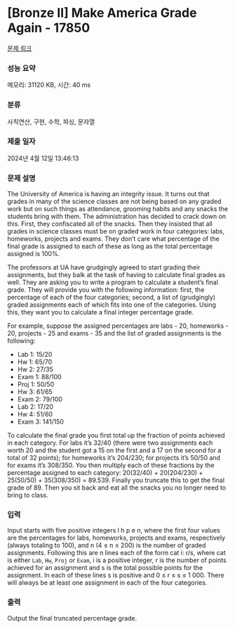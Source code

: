 # [Bronze II] Make America Grade Again - 17850 

[문제 링크](https://www.acmicpc.net/problem/17850) 

### 성능 요약

메모리: 31120 KB, 시간: 40 ms

### 분류

사칙연산, 구현, 수학, 파싱, 문자열

### 제출 일자

2024년 4월 12일 13:46:13

### 문제 설명

<p>The University of America is having an integrity issue. It turns out that grades in many of the science classes are not being based on any graded work but on such things as attendance, grooming habits and any snacks the students bring with them. The administration has decided to crack down on this. First, they confiscated all of the snacks. Then they insisted that all grades in science classes must be on graded work in four categories: labs, homeworks, projects and exams. They don’t care what percentage of the final grade is assigned to each of these as long as the total percentage assigned is 100%.</p>

<p>The professors at UA have grudgingly agreed to start grading their assignments, but they balk at the task of having to calculate final grades as well. They are asking you to write a program to calculate a student’s final grade. They will provide you with the following information: first, the percentage of each of the four categories; second, a list of (grudgingly) graded assignments each of which fits into one of the categories. Using this, they want you to calculate a final integer percentage grade.</p>

<p>For example, suppose the assigned percentages are labs - 20, homeworks - 20, projects - 25 and exams - 35 and the list of graded assignments is the following:</p>

<ul>
	<li>Lab 1: 15/20</li>
	<li>Hw 1: 65/70</li>
	<li>Hw 2: 27/35</li>
	<li>Exam 1: 88/100</li>
	<li>Proj 1: 50/50</li>
	<li>Hw 3: 61/65</li>
	<li>Exam 2: 79/100</li>
	<li>Lab 2: 17/20</li>
	<li>Hw 4: 51/60</li>
	<li>Exam 3: 141/150</li>
</ul>

<p>To calculate the final grade you first total up the fraction of points achieved in each category. For labs it’s 32/40 (there were two assignments each worth 20 and the student got a 15 on the first and a 17 on the second for a total of 32 points); for homeworks it’s 204/230; for projects it’s 50/50 and for exams it’s 308/350. You then multiply each of these fractions by the percentage assigned to each category: 20(32/40) + 20(204/230) + 25(50/50) + 35(308/350) = 89.539. Finally you truncate this to get the final grade of 89. Then you sit back and eat all the snacks you no longer need to bring to class.</p>

### 입력 

 <p>Input starts with five positive integers l h p e n, where the first four values are the percentages for labs, homeworks, projects and exams, respectively (always totaling to 100), and n (4 ≤ n ≤ 200) is the number of graded assignments. Following this are n lines each of the form cat i: r/s, where cat is either <code>Lab</code>, <code>Hw</code>, <code>Proj</code> or <code>Exam</code>, i is a positive integer, r is the number of points achieved for an assignment and s is the total possible points for the assignment. In each of these lines s is positive and 0 ≤ r ≤ s ≤ 1 000. There will always be at least one assignment in each of the four categories.</p>

### 출력 

 <p>Output the final truncated percentage grade.</p>

